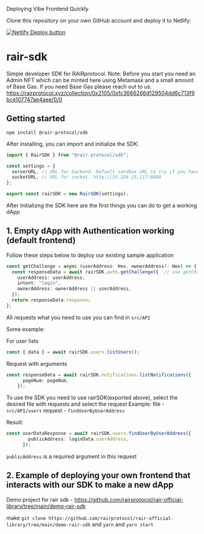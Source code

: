 Deploying Vibe Frontend Quickly 

Clone this repository on your own GitHub account and deploy it to Netlify:

[![Netlify Deploy button](https://www.netlify.com/img/deploy/button.svg)](https://app.netlify.com/start/deploy?repository=https://github.com/rairprotocol/rair-sdk)


# rair-sdk

Simple developer SDK for RAIRprotocol. Note: Before you start you need an Admin NFT which can be minted here using Metamask and a small amount of Base Gas. If you need Base Gas please reach out to us. https://rairprotocol.xyz/collection/0x2105/0xfc3666266d129504dd6c713f9bce107747ae4aee/0/0

## Getting started

```
npm install @rair-protocol/sdk
```

After installing, you can import and initialize the SDK:

```ts
import { RairSDK } from "@rair-protocol/sdk";

const settings = {
  serverURL, // URL for backend. Default sandbox URL to try if you haven't deployed your own backend rair-node yet http://35.226.25.117:5000
  socketURL, // URL for socket. http://35.226.25.117:8080
};

export const rairSDK = new RairSDK(settings);
```
After Initializng the SDK here are the first things you can do to get a working dApp

## 1. Empty dApp with Authentication working (default frontend)

Follow these steps below to deploy our existing sample application

```ts
const getChallenge = async (userAddress: Hex, ownerAddress?: Hex) => {
  const responseData = await rairSDK.auth.getChallenge({  // use getChallenge from auth folder
    userAddress: userAddress,
    intent: "login",
    ownerAddress: ownerAddress || userAddress,
  });
  return responseData.response;
};
```
All requests what you need to use you can find in `src/API`


Some example:

For user lists
```ts
const { data } = await rairSDK.users.listUsers();
```
Request with arguments
```ts
const responseData = await rairSDK.notifications.listNotifications({
      pageNum: pageNum,
    });
```

To use the SDK you need to use rairSDK(exported above), select the desired file with requests and select the request 
Example: 
file - `src/API/users` 
request - `findUserByUserAddress` 

Result: 
```ts
const userDataResponse = await rairSDK.users.findUserByUserAddress({
        publicAddress: loginData.userAddress,
      });
```
`publicAddress` is a required argument in this request



## 2. Example of deploying your own frontend that interacts with our SDK to make a new dApp

Demo project for rair sdk - https://github.com/rairprotocol/rair-official-library/tree/main/demo-rair-sdk

make `git clone https://github.com/rairprotocol/rair-official-library/tree/main/demo-rair-sdk` and `yarn` and `yarn start`
